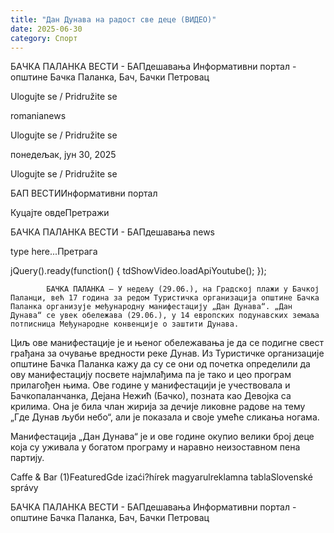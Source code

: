 ```yaml
---
title: "Дан Дунава на радост све деце (ВИДЕО)"
date: 2025-06-30
category: Спорт
---
```


БАЧКА ПАЛАНКА ВЕСТИ - БАПдешавања Информативни портал - општине Бачка Паланка, Бач, Бачки Петровац

Ulogujte se / Pridružite se

romanianews

Ulogujte se / Pridružite se

понедељак, јун 30, 2025

Ulogujte se / Pridružite se

БАП ВЕСТИИнформативни портал

Куцајте овдеПретражи

БАЧКА ПАЛАНКА ВЕСТИ - БАПдешавања news

type here...Претрага

jQuery().ready(function() {
                            tdShowVideo.loadApiYoutube(); 
                        });
                        
                    
            БАЧКА ПАЛАНКА – У недељу (29.06.), на Градској плажи у Бачкој Паланци, већ 17 година за редом Туристичка организација општине Бачка Паланка организује међународну манифестацију „Дан Дунава“. „Дан Дунава“ се увек обележава (29.06.), у 14 европских подунавских земаља потписница Међународне конвенције о заштити Дунава.

Циљ ове манифестације је и њеног обележавања је да се подигне свест грађана за очување вредности реке Дунав. Из Туристичке организације општине Бачка Паланка кажу да су се они од почетка определили да ову манифестацију посвете најмлађима па је тако и цео програм прилагођен њима.
Ове године у манифестацији је учествовала и Бачкопаланчанка, Дејана Нежић (Бачко), позната као Девојка са крилима. Она је била члан жирија за дечије ликовне радове на тему „Где Дунав љуби небо“, али је показала и своје умеће сликања ногама.


Mанифестација „Дан Дунава“ је и ове године окупио велики број деце која су уживала у богатом програму и наравно неизоставном пена партију.

Caffe & Bar (1)FeaturedGde izaći?hírek magyarulreklamna tablaSlovenské správy

БАЧКА ПАЛАНКА ВЕСТИ - БАПдешавања Информативни портал - општине Бачка Паланка, Бач, Бачки Петровац

